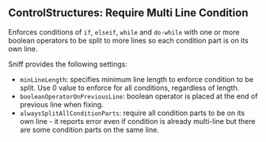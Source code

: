 ## ControlStructures: Require Multi Line Condition

Enforces conditions of `if`, `elseif`, `while` and `do-while` with one or more boolean operators to be split to more lines
so each condition part is on its own line.

Sniff provides the following settings:

* `minLineLength`: specifies minimum line length to enforce condition to be split. Use 0 value to enforce for all conditions, regardless of length.
* `booleanOperatorOnPreviousLine`: boolean operator is placed at the end of previous line when fixing.
* `alwaysSplitAllConditionParts`: require all condition parts to be on its own line - it reports error even if condition is already multi-line but there are some condition parts on the same line.